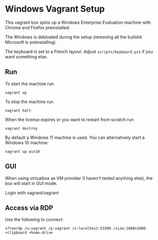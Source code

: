 # Windows Vagrant Setup

This vagrant box spins up a Windows Enterprise Evaluation machine with Chrome and Firefox preinstalled.

The Windows is debloated during the setup (removing all the bullshit Microsoft is preinstalling).

The keyboard is set to a French layout. Adjust `scripts/keyboard.ps1` if you want something else.


## Run

To start the machine run

    vagrant up

To stop the machine run

    vagrant halt

When the license expires or you want to restart from scratch run

    vagrant destroy

By default a Windows 11 machine is used. You can alternatively start a Windows 10 machine:

    vagrant up win10


## GUI

When using virtualbox as VM provider (I haven't tested anything else), the box will start in GUI mode.

Login with vagrant/vagrant

## Access via RDP

Use the following to connect:

    xfreerdp /u:vagrant /p:vagrant /v:localhost:53389 /size:1800x1000 +clipboard +home-drive

